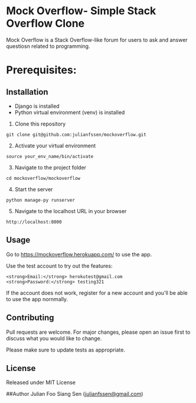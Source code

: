 # Mock Overflow- Simple Stack Overflow Clone

Mock Overflow is a Stack Overflow-like forum for users to ask and answer questiosn related to programming.

# Prerequisites:

## Installation

* Django is installed
* Python virtual environment (venv) is installed

1) Clone this repository 
~~~
git clone git@github.com:julianfssen/mockoverflow.git
~~~
2) Activate your virtual environment 
~~~
source your_env_name/bin/activate
~~~
3) Navigate to the project folder 
~~~
cd mockoverflow/mockoverflow
~~~
4) Start the server 
~~~
python manage-py runserver
~~~
5) Navigate to the localhost URL in your browser 
~~~
http://localhost:8000
~~~

## Usage

Go to https://mockoverflow.herokuapp.com/ to use the app.

Use the test account to try out the features:

~~~
<strong>Email:</strong> herokutest@gmail.com
<strong>Password:</strong> testing321
~~~

If the account does not work, register for a new account and you'll be able to use the app nornmally.

## Contributing
Pull requests are welcome. For major changes, please open an issue first to discuss what you would like to change.

Please make sure to update tests as appropriate.

## License
Released under MIT License

##Author
Julian Foo Siang Sen (julianfssen@gmail.com)
